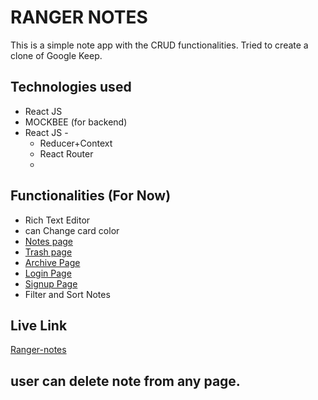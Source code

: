 # RANGER NOTES
 This is a simple note app with the CRUD functionalities. Tried to create a clone of Google Keep.
 
## Technologies used
   
* React JS
* MOCKBEE (for backend)
* React JS -
  - Reducer+Context
  - React Router
  - 
## Functionalities (For Now)
* Rich Text Editor
* can Change card color
* [Notes page](https://ranger-notes.netlify.app/note-taking-page)    
* [Trash page](https://ranger-notes.netlify.app/trash) 
* [Archive Page](https://ranger-notes.netlify.app/archives)
* [Login Page](https://ranger-notes.netlify.app/login)
* [Signup Page](https://ranger-notes.netlify.app/sign-up)
* Filter and Sort Notes



## Live Link
[Ranger-notes](https://ranger-notes.netlify.app/)

## user can delete note from any page.
